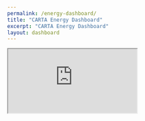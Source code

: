 ```yaml
---
permalink: /energy-dashboard/
title: "CARTA Energy Dashboard"
excerpt: "CARTA Energy Dashboard"
layout: dashboard
---
```

<div class="container-fluid p-0 m-0">
  <iframe  class="iframe-placeholder"  src="https://energy.smarttransit.ai" onload="this.width=screen.width;this.height=screen.height;"></iframe>
</div>
